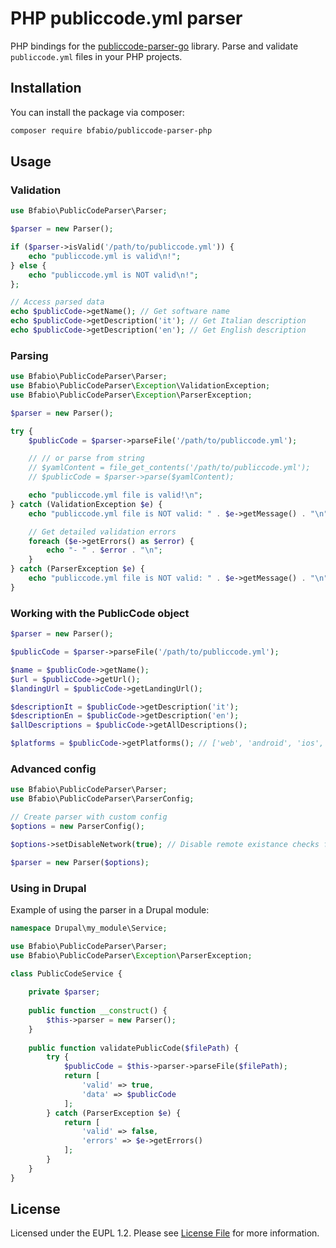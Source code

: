# PHP publiccode.yml parser

PHP bindings for the [publiccode-parser-go](https://github.com/italia/publiccode-parser-go) library. Parse and validate `publiccode.yml` files in your PHP projects.

## Installation

You can install the package via composer:

```bash
composer require bfabio/publiccode-parser-php
```

## Usage

### Validation

```php
use Bfabio\PublicCodeParser\Parser;

$parser = new Parser();

if ($parser->isValid('/path/to/publiccode.yml')) {
    echo "publiccode.yml is valid\n!";
} else {
    echo "publiccode.yml is NOT valid\n!";
};

// Access parsed data
echo $publicCode->getName(); // Get software name
echo $publicCode->getDescription('it'); // Get Italian description
echo $publicCode->getDescription('en'); // Get English description
```

### Parsing

```php
use Bfabio\PublicCodeParser\Parser;
use Bfabio\PublicCodeParser\Exception\ValidationException;
use Bfabio\PublicCodeParser\Exception\ParserException;

$parser = new Parser();

try {
    $publicCode = $parser->parseFile('/path/to/publiccode.yml');

    // // or parse from string
    // $yamlContent = file_get_contents('/path/to/publiccode.yml');
    // $publicCode = $parser->parse($yamlContent);

    echo "publiccode.yml file is valid!\n";
} catch (ValidationException $e) {
    echo "publiccode.yml file is NOT valid: " . $e->getMessage() . "\n";

    // Get detailed validation errors
    foreach ($e->getErrors() as $error) {
        echo "- " . $error . "\n";
    }
} catch (ParserException $e) {
    echo "publiccode.yml file is NOT valid: " . $e->getMessage() . "\n";
}
```

### Working with the PublicCode object

```php
$parser = new Parser();

$publicCode = $parser->parseFile('/path/to/publiccode.yml');

$name = $publicCode->getName();
$url = $publicCode->getUrl();
$landingUrl = $publicCode->getLandingUrl();

$descriptionIt = $publicCode->getDescription('it');
$descriptionEn = $publicCode->getDescription('en');
$allDescriptions = $publicCode->getAllDescriptions();

$platforms = $publicCode->getPlatforms(); // ['web', 'android', 'ios', etc.]
```

### Advanced config

```php
use Bfabio\PublicCodeParser\Parser;
use Bfabio\PublicCodeParser\ParserConfig;

// Create parser with custom config
$options = new ParserConfig();

$options->setDisableNetwork(true); // Disable remote existance checks for URLs

$parser = new Parser($options);
```

### Using in Drupal

Example of using the parser in a Drupal module:

```php
namespace Drupal\my_module\Service;

use Bfabio\PublicCodeParser\Parser;
use Bfabio\PublicCodeParser\Exception\ParserException;

class PublicCodeService {
    
    private $parser;
    
    public function __construct() {
        $this->parser = new Parser();
    }
    
    public function validatePublicCode($filePath) {
        try {
            $publicCode = $this->parser->parseFile($filePath);
            return [
                'valid' => true,
                'data' => $publicCode
            ];
        } catch (ParserException $e) {
            return [
                'valid' => false,
                'errors' => $e->getErrors()
            ];
        }
    }
}
```

## License

Licensed under the EUPL 1.2. Please see [License File](LICENSE) for more information.
